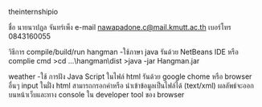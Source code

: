 ﻿theinternshipio

ชื่อ นายนวปฎล จันทร์เพ็ง
e-mail nawapadone.c@mail.kmutt.ac.th
เบอร์โทร 0843160055

วิธีการ compile/build/run
hangman
-ใช้ภาษา java รันด้วย NetBeans IDE 
หรือ complie cmd
		>cd ...\hangman\dist
		>java -jar  Hangman.jar 	
	
weather
-ใช้ การฝัง Java Script ในไฟล์ html รันด้วย google chome หรือ browser อื่นๆ 
input ในฝั่ง html สามารถกรอกค่าหรือ นำเข้าข้อมูลเป็นไฟล์ได้ (text/xml)
ผลลัพธ์จะออกบนหน้าเว็บและทาง console ใน developer tool ของ browser 
